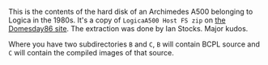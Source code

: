This is the contents of the hard disk of an Archimedes A500 belonging to Logica
in the 1980s. It's a copy of `LogicaA500 Host FS zip` on
[the Domesday86 site](https://www.domesday86.com/?page_id=936).
The extraction was done by Ian Stocks. Major kudos.

Where you have two subdirectories `B` and `C`, `B` will contain BCPL source
and `C` will contain the compiled images of that source.
